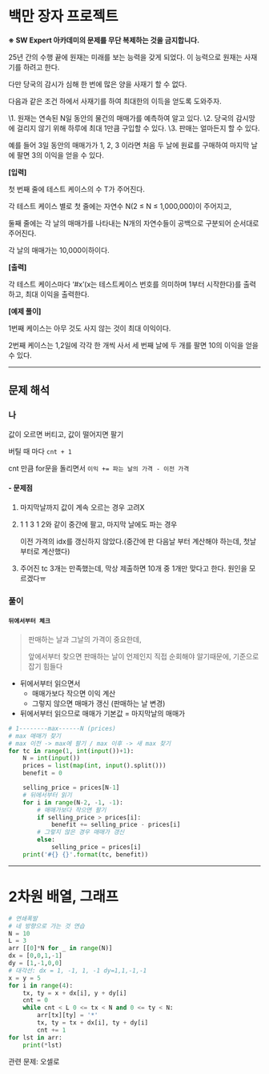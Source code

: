# 백만 장자 프로젝트

**※ SW Expert 아카데미의 문제를 무단 복제하는 것을 금지합니다.**

25년 간의 수행 끝에 원재는 미래를 보는 능력을 갖게 되었다. 이 능력으로 원재는 사재기를 하려고 한다.

다만 당국의 감시가 심해 한 번에 많은 양을 사재기 할 수 없다.

다음과 같은 조건 하에서 사재기를 하여 최대한의 이득을 얻도록 도와주자.

  \1. 원재는 연속된 N일 동안의 물건의 매매가를 예측하여 알고 있다.
  \2. 당국의 감시망에 걸리지 않기 위해 하루에 최대 1만큼 구입할 수 있다.
  \3. 판매는 얼마든지 할 수 있다.

예를 들어 3일 동안의 매매가가 1, 2, 3 이라면 처음 두 날에 원료를 구매하여 마지막 날에 팔면 3의 이익을 얻을 수 있다.


**[입력]**

첫 번째 줄에 테스트 케이스의 수 T가 주어진다.

각 테스트 케이스 별로 첫 줄에는 자연수 N(2 ≤ N ≤ 1,000,000)이 주어지고,

둘째 줄에는 각 날의 매매가를 나타내는 N개의 자연수들이 공백으로 구분되어 순서대로 주어진다.

각 날의 매매가는 10,000이하이다.


**[출력]**

각 테스트 케이스마다 ‘#x’(x는 테스트케이스 번호를 의미하며 1부터 시작한다)를 출력하고, 최대 이익을 출력한다.


**[예제 풀이]**

1번째 케이스는 아무 것도 사지 않는 것이 최대 이익이다.

2번째 케이스는 1,2일에 각각 한 개씩 사서 세 번째 날에 두 개를 팔면 10의 이익을 얻을 수 있다.

------

## 문제 해석

### 나

값이 오르면 버티고, 값이 떨어지면 팔기

버틸 때 마다 `cnt + 1`

cnt 만큼 for문을 돌리면서 `이익 += 파는 날의 가격 - 이전 가격`

#### - 문제점

1. 마지막날까지 값이 계속 오르는 경우 고려X

2. 1 1 3 1 2와 같이 중간에 팔고, 마지막 날에도 파는 경우 

   이전 가격의 idx를 갱신하지 않았다.(중간에 판 다음날 부터 계산해야 하는데, 첫날부터로 계산했다)

3. 주어진 tc 3개는 만족했는데, 막상 제출하면 10개 중 1개만 맞다고 한다. 원인을 모르겠다ㅠ

### 풀이

#### `뒤에서부터 체크`

> 판매하는 날과 그날의 가격이 중요한데, 
>
> 앞에서부터 찾으면 판매하는 날이 언제인지 직접 순회해야 알기때문에, 기준으로 잡기 힘들다

- 뒤에서부터 읽으면서 
  - 매매가보다 작으면 이익 계산
  - 그렇지 않으면 매매가 갱신 (판매하는 날 변경)
- 뒤에서부터 읽으므로 매매가 기본값 = 마지막날의 매매가

```python
# 1--------max------N (prices)
# max 매매가 찾기
# max 이전 -> max에 팔기 / max 이후 -> 새 max 찾기
for tc in range(1, int(input())+1):
    N = int(input())
    prices = list(map(int, input().split()))
    benefit = 0

    selling_price = prices[N-1]
    # 뒤에서부터 읽기
    for i in range(N-2, -1, -1):
        # 매매가보다 작으면 팔기
        if selling_price > prices[i]:
            benefit += selling_price - prices[i]
        # 그렇지 않은 경우 매매가 갱신
        else:
            selling_price = prices[i]
    print('#{} {}'.format(tc, benefit))
```

---------

# 2차원 배열, 그래프

```python
# 연쇄폭발
# 네 방향으로 가는 것 연습
N = 10
L = 3
arr [[0]*N for _ in range(N)]
dx = [0,0,1,-1]
dy = [1,-1,0,0]
# 대각선: dx = 1, -1, 1, -1 dy=1,1,-1,-1
x = y = 5
for i in range(4):
    tx, ty = x + dx[i], y + dy[i]
    cnt = 0 
    while cnt < L 0 <= tx < N and 0 <= ty < N:
        arr[tx][ty] = '*'
        tx, ty = tx + dx[i], ty + dy[i]
        cnt += 1
for lst in arr:
    print(*lst)
```

관련 문제: 오셀로